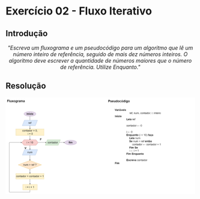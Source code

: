 # Exercício 02 - Fluxo Iterativo
  
## Introdução 
<div align="center">

_"Escreva um fluxograma e um pseudocódigo para um algoritmo que lê um número inteiro de referência, seguido de mais dez números inteiros. O algoritmo deve escrever
a quantidade de números maiores que o número de referência. Utilize Enquanto."_

</div>

## Resolução


<div align="center">

![](../../imagens/4ex-02.png)

</div>
